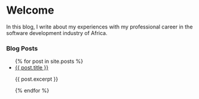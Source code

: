 # Welcome

In this blog, I write about my experiences with my professional career in the software development industry of Africa.

### Blog Posts

<ul>
	{% for post in site.posts %}
	<li>
		<a href="{{ post.url }}">{{ post.title }}</a>
		<p>{{ post.excerpt }}</p>
	</li>
	{% endfor %}
</ul>